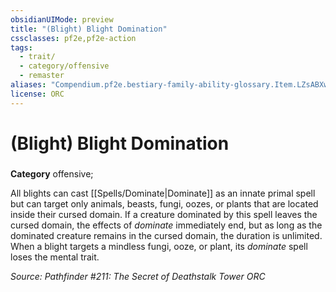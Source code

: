 ```yaml
---
obsidianUIMode: preview
title: "(Blight) Blight Domination"
cssclasses: pf2e,pf2e-action
tags:
  - trait/
  - category/offensive
  - remaster
aliases: "Compendium.pf2e.bestiary-family-ability-glossary.Item.LZsABXwRruB99A0k"
license: ORC
---
```

# (Blight) Blight Domination

### 

**Category** offensive; 




All blights can cast [[Spells/Dominate|Dominate]] as an innate primal spell but can target only animals, beasts, fungi, oozes, or plants that are located inside their cursed domain. If a creature dominated by this spell leaves the cursed domain, the effects of _dominate_ immediately end, but as long as the dominated creature remains in the cursed domain, the duration is unlimited. When a blight targets a mindless fungi, ooze, or plant, its _dominate_ spell loses the mental trait.

*Source: Pathfinder #211: The Secret of Deathstalk Tower*
*ORC*